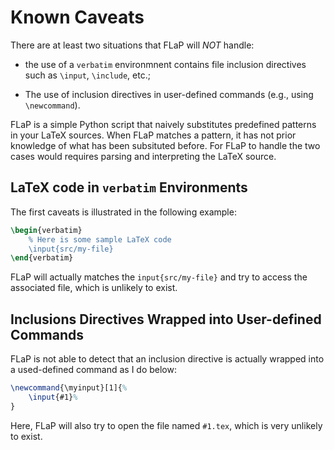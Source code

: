 # Known Caveats

There are at least two situations that FLaP will *NOT* handle:

 * the use of a `verbatim` environmnent contains file inclusion 
 directives such as `\input`, `\include`, etc.;
 
 * The use of inclusion directives in user-defined commands (e.g., using `\newcommand`).


FLaP is a simple Python script that naively substitutes predefined patterns
in your LaTeX sources. When FLaP matches a pattern, it has not prior knowledge of what has been subsituted before. 
For FLaP to handle the two cases would requires parsing and interpreting the LaTeX source.

## LaTeX code in `verbatim` Environments

The first caveats is illustrated in the following example:

````latex
\begin{verbatim}
    % Here is some sample LaTeX code
    \input{src/my-file}
\end{verbatim}
````

FLaP will actually matches the `input{src/my-file}` and try to access the associated file, which is unlikely to exist.


## Inclusions Directives Wrapped into User-defined Commands 

FLaP is not able to detect that an inclusion directive is actually 
wrapped into a used-defined command as I do below:

````latex
\newcommand{\myinput}[1]{%
    \input{#1}%
}
````

Here, FLaP will also try to open the file named `#1.tex`, which is very 
unlikely to exist. 